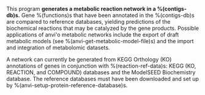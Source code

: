 This program **generates a metabolic reaction network in a %(contigs-db)s.** Gene %(functions)s that have been annotated in the %(contigs-db)s are compared to reference databases, yielding predictions of the biochemical reactions that may be catalyzed by the gene products. Possible applications of anvi'o metabolic networks include the export of draft metabolic models (see %(anvi-get-metabolic-model-file)s) and the import and integration of metabolomic datasets.

A network can currently be generated from KEGG Orthology (KO) annotations of genes in conjunction with %(reaction-ref-data)s: KEGG (KO, REACTION, and COMPOUND) databases and the ModelSEED Biochemistry database. The reference databases must have been downloaded and set up by %(anvi-setup-protein-reference-database)s.

